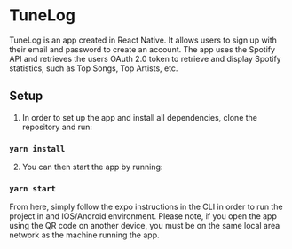 # TuneLog 
TuneLog is an app created in React Native. It allows users to sign up with their email and password to create an account.
The app uses the Spotify API and retrieves the users OAuth 2.0 token to retrieve and display Spotify statistics, such as Top Songs, Top Artists, etc.

## Setup
1. In order to set up the app and install all dependencies, clone the repository and run:
### ``yarn install``

2. You can then start the app by running:
### `yarn start`

From here, simply follow the expo instructions in the CLI in order to run the project in and IOS/Android environment.
Please note, if you open the app using the QR code on another device, you must be on the same local area network as the machine running the app.

